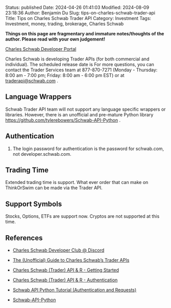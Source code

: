 Status: published
Date: 2024-04-26 01:41:03
Modified: 2024-08-09 23:18:36
Author: Benjamin Du
Slug: tips-on-charles-schwab-trader-api
Title: Tips on Charles Schwab Trader API
Category: Investment
Tags: Investment, money, trading, brokerage, Charles Schwab

**Things on this page are fragmentary and immature notes/thoughts of the author. Please read with your own judgement!**

[Charles Schwab Developer Portal](https://developer.schwab.com/)

Charles Schwab is developing Trader APIs 
(for both commercial and individual).
The scheduled release date is 
For more questions, 
you can contact the Trader Services team
at 877-870-7271 
(Monday - Thursday: 8:00 am - 7:00 pm;
Friday: 8:00 am - 6:00 pm EST)
or at traderapi@schwab.com
.

## Language Wrappers

Schwab Trader API team will not support any language specific wrappers or libraries. 
However,
there is an unofficial and pre-mature Python library 
https://github.com/tylerebowers/Schwab-API-Python
. 

## Authentication

1. The login password for authentication is the password for schwab.com, 
    not developer.schwab.com. 

## Trading Time

Extended trading time is support. 
What ever order that can make on ThinkOrSwim can be made via the Trader API. 

## Support Symbols

Stocks, Options, ETFs are support now. 
Cryptos are not supported at this time. 

## References

- [Charles Schwab Developer Club @ Discord](https://discord.com/invite/9D4Bnm4B74)

- [The (Unofficial) Guide to Charles Schwab’s Trader APIs](https://www.reddit.com/r/Schwab/comments/1c2ioe1/the_unofficial_guide_to_charles_schwabs_trader/)

- [Charles Schwab (Trader) API & R - Getting Started](https://www.youtube.com/watch?v=AOiFYj5iM5U)

- [Charles Schwab (Trader) API & R - Authentication](https://www.youtube.com/watch?v=P2aYY9CiRLM)

- [Schwab API Python Tutorial (Authentication and Requests)](https://www.youtube.com/watch?v=kHbom0KIJwc)

- [Schwab-API-Python](https://github.com/tylerebowers/Schwab-API-Python)
